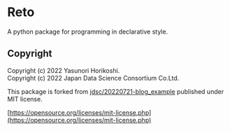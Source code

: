 # Reto

A python package for programming in declarative style.

## Copyright

Copyright (c) 2022 Yasunori Horikoshi.</br>
Copyright (c) 2022 Japan Data Science Consortium Co.Ltd.

This package is forked from [jdsc/20220721-blog_example](https://github.com/jdsc/20220721-blog_example) published under MIT license.

[https://opensource.org/licenses/mit-license.php](https://opensource.org/licenses/mit-license.php)
